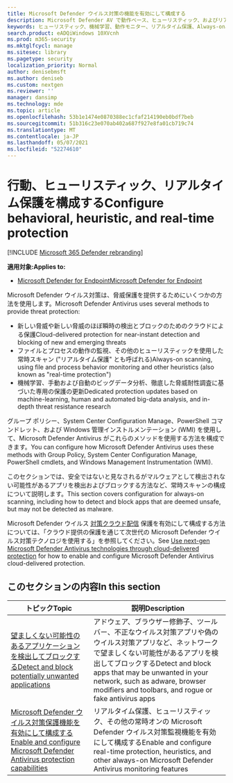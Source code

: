 ```yaml
---
title: Microsoft Defender ウイルス対策の機能を有効にして構成する
description: Microsoft Defender AV で動作ベース、ヒューリスティック、およびリアルタイム保護を有効にする。
keywords: ヒューリスティック、機械学習、動作モニター、リアルタイム保護、Always-on、Microsoft Defender Antivirus、マルウェア対策、セキュリティ、防御
search.product: eADQiWindows 10XVcnh
ms.prod: m365-security
ms.mktglfcycl: manage
ms.sitesec: library
ms.pagetype: security
localization_priority: Normal
author: denisebmsft
ms.author: deniseb
ms.custom: nextgen
ms.reviewer: ''
manager: dansimp
ms.technology: mde
ms.topic: article
ms.openlocfilehash: 53b1e1474e0870388ec1cfaf214190eb0bdf7beb
ms.sourcegitcommit: 51b316c23e070ab402a687f927e8fa01cb719c74
ms.translationtype: MT
ms.contentlocale: ja-JP
ms.lasthandoff: 05/07/2021
ms.locfileid: "52274610"
---
```

# <a name="configure-behavioral-heuristic-and-real-time-protection"></a><span data-ttu-id="82ea2-104">行動、ヒューリスティック、リアルタイム保護を構成する</span><span class="sxs-lookup"><span data-stu-id="82ea2-104">Configure behavioral, heuristic, and real-time protection</span></span>

[!INCLUDE [Microsoft 365 Defender rebranding](../../includes/microsoft-defender.md)]


<span data-ttu-id="82ea2-105">**適用対象:**</span><span class="sxs-lookup"><span data-stu-id="82ea2-105">**Applies to:**</span></span>

- [<span data-ttu-id="82ea2-106">Microsoft Defender for Endpoint</span><span class="sxs-lookup"><span data-stu-id="82ea2-106">Microsoft Defender for Endpoint</span></span>](/microsoft-365/security/defender-endpoint/)

<span data-ttu-id="82ea2-107">Microsoft Defender ウイルス対策は、脅威保護を提供するためにいくつかの方法を使用します。</span><span class="sxs-lookup"><span data-stu-id="82ea2-107">Microsoft Defender Antivirus uses several methods to provide threat protection:</span></span>

- <span data-ttu-id="82ea2-108">新しい脅威や新しい脅威のほぼ瞬時の検出とブロックのためのクラウドによる保護</span><span class="sxs-lookup"><span data-stu-id="82ea2-108">Cloud-delivered protection for near-instant detection and blocking of new and emerging threats</span></span>
- <span data-ttu-id="82ea2-109">ファイルとプロセスの動作の監視、その他のヒューリスティックを使用した常時スキャン ("リアルタイム保護" とも呼ばれる)</span><span class="sxs-lookup"><span data-stu-id="82ea2-109">Always-on scanning, using file and process behavior monitoring and other heuristics (also known as "real-time protection")</span></span>
- <span data-ttu-id="82ea2-110">機械学習、手動および自動のビッグデータ分析、徹底した脅威耐性調査に基づいた専用の保護の更新</span><span class="sxs-lookup"><span data-stu-id="82ea2-110">Dedicated protection updates based on machine-learning, human and automated big-data analysis, and in-depth threat resistance research</span></span>

<span data-ttu-id="82ea2-111">グループ ポリシー、System Center Configuration Manage、PowerShell コマンドレット、および Windows 管理インストルメンテーション (WMI) を使用して、Microsoft Defender Antivirus がこれらのメソッドを使用する方法を構成できます。</span><span class="sxs-lookup"><span data-stu-id="82ea2-111">You can configure how Microsoft Defender Antivirus uses these methods with Group Policy, System Center Configuration Manage, PowerShell cmdlets, and Windows Management Instrumentation (WMI).</span></span>

<span data-ttu-id="82ea2-112">このセクションでは、安全ではないと見なされるがマルウェアとして検出されない可能性があるアプリを検出およびブロックする方法など、常時スキャンの構成について説明します。</span><span class="sxs-lookup"><span data-stu-id="82ea2-112">This section covers configuration for always-on scanning, including how to detect and block apps that are deemed unsafe, but may not be detected as malware.</span></span>

<span data-ttu-id="82ea2-113">Microsoft Defender ウイルス [対策クラウド配信](cloud-protection-microsoft-defender-antivirus.md) 保護を有効にして構成する方法については、「クラウド提供の保護を通じて次世代の Microsoft Defender ウイルス対策テクノロジを使用する」を参照してください。</span><span class="sxs-lookup"><span data-stu-id="82ea2-113">See [Use next-gen Microsoft Defender Antivirus technologies through cloud-delivered protection](cloud-protection-microsoft-defender-antivirus.md) for how to enable and configure Microsoft Defender Antivirus cloud-delivered protection.</span></span>

## <a name="in-this-section"></a><span data-ttu-id="82ea2-114">このセクションの内容</span><span class="sxs-lookup"><span data-stu-id="82ea2-114">In this section</span></span>

 <span data-ttu-id="82ea2-115">トピック</span><span class="sxs-lookup"><span data-stu-id="82ea2-115">Topic</span></span> | <span data-ttu-id="82ea2-116">説明</span><span class="sxs-lookup"><span data-stu-id="82ea2-116">Description</span></span>
---|---
[<span data-ttu-id="82ea2-117">望ましくない可能性のあるアプリケーションを検出してブロックする</span><span class="sxs-lookup"><span data-stu-id="82ea2-117">Detect and block potentially unwanted applications</span></span>](detect-block-potentially-unwanted-apps-microsoft-defender-antivirus.md) | <span data-ttu-id="82ea2-118">アドウェア、ブラウザー修飾子、ツール バー、不正なウイルス対策アプリや偽のウイルス対策アプリなど、ネットワークで望ましくない可能性があるアプリを検出してブロックする</span><span class="sxs-lookup"><span data-stu-id="82ea2-118">Detect and block apps that may be unwanted in your network, such as adware, browser modifiers and toolbars, and rogue or fake antivirus apps</span></span>
[<span data-ttu-id="82ea2-119">Microsoft Defender ウイルス対策保護機能を有効にして構成する</span><span class="sxs-lookup"><span data-stu-id="82ea2-119">Enable and configure Microsoft Defender Antivirus protection capabilities</span></span>](configure-real-time-protection-microsoft-defender-antivirus.md) | <span data-ttu-id="82ea2-120">リアルタイム保護、ヒューリスティック、その他の常時オンの Microsoft Defender ウイルス対策監視機能を有効にして構成する</span><span class="sxs-lookup"><span data-stu-id="82ea2-120">Enable and configure real-time protection, heuristics, and other always-on Microsoft Defender Antivirus monitoring features</span></span>